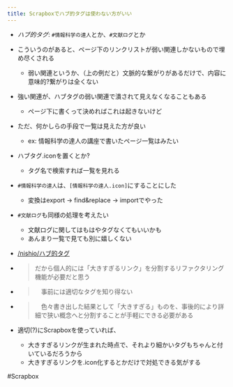 ```yaml
---
title: Scrapboxでハブ的タグは使わない方がいい
---
```


* *ハブ的タグ*: `#情報科学の達人`とか、`#文献ログ`とか

* こういうのがあると、ページ下のリンクリストが弱い関連しかないもので埋め尽くされる
  
  * 弱い関連というか、（上の例だと）文脈的な繋がりがあるだけで、内容に意味的?繋がりは全くない
* 強い関連が、ハブタグの弱い関連で潰されて見えなくなることもある
  
  * ページ下に書くって決めればこれは起きないけど
* ただ、何かしらの手段で一覧は見えた方が良い
  
  * ex: 情報科学の達人の講座で書いたページ一覧はみたい
* ハブタグ.iconを置くとか?
  
  * タグ名で検索すれば一覧を見れる
* `#情報科学の達人`は、`[情報科学の達人.icon]`にすることにした
  
  * 変換はexport -> find&replace -> importでやった
* `#文献ログ`も同様の処理を考えたい
  
  * 文献ログに関してはもはやタグなくてもいいかも
  * あんまり一覧で見ても別に嬉しくない
* [/nishio/ハブ的タグ](https://scrapbox.io/nishio/ハブ的タグ)

* 
   > 
   > だから個人的には「大きすぎるリンク」を分割するリファクタリング機能が必要だと思う

* 
   > 
   > 　事前には適切なタグを知り得ない

* 
   > 
   > 　色々書き出した結果として「大きすぎる」ものを、事後的により詳細で狭い概念へと分割することが手軽にできる必要がある

* 適切(?)にScrapboxを使っていれば、
  
  * 大きすぎるリンクが生まれた時点で、それより細かいタグもちゃんと付いているだろうから
  * 大きすぎるリンクを.icon化するとかだけで対処できる気がする

\#Scrapbox
